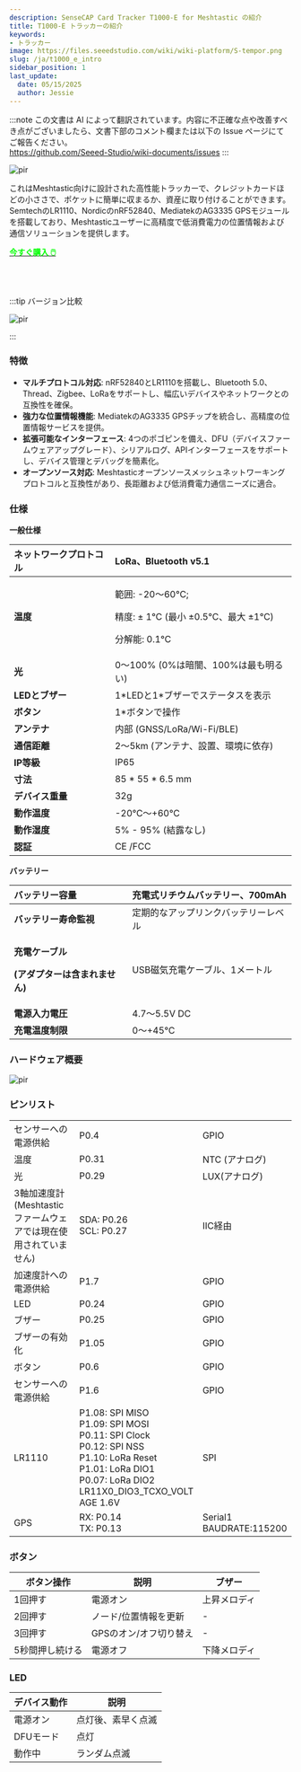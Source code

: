 ```yaml
---
description: SenseCAP Card Tracker T1000-E for Meshtastic の紹介
title: T1000-E トラッカーの紹介
keywords:
- トラッカー
image: https://files.seeedstudio.com/wiki/wiki-platform/S-tempor.png
slug: /ja/t1000_e_intro
sidebar_position: 1
last_update:
  date: 05/15/2025
  author: Jessie
---
```

:::note
この文書は AI によって翻訳されています。内容に不正確な点や改善すべき点がございましたら、文書下部のコメント欄または以下の Issue ページにてご報告ください。  
https://github.com/Seeed-Studio/wiki-documents/issues
:::

<p style={{textAlign: 'center'}}><img src="https://files.seeedstudio.com/wiki/SenseCAP/Meshtastic/intro-e.png" alt="pir" width={800} height="auto" /></p>



これはMeshtastic向けに設計された高性能トラッカーで、クレジットカードほどの小ささで、ポケットに簡単に収まるか、資産に取り付けることができます。SemtechのLR1110、NordicのnRF52840、MediatekのAG3335 GPSモジュールを搭載しており、Meshtasticユーザーに高精度で低消費電力の位置情報および通信ソリューションを提供します。


<div class="get_one_now_container" style={{textAlign: 'center'}}>
    <a class="get_one_now_item" href="https://www.seeedstudio.com/SenseCAP-Card-Tracker-T1000-E-for-Meshtastic-p-5913.html">
            <strong><span><font color={'FFFFFF'} size={"4"}> 今すぐ購入 🖱️</font></span></strong>
    </a>
</div>

<br></br>

:::tip バージョン比較
<p style={{textAlign: 'center'}}><img src="https://files.seeedstudio.com/wiki/SenseCAP/Meshtastic/versions-duibi.png" alt="pir" width={600} height="auto" /></p>
:::



### 特徴

* **マルチプロトコル対応**: nRF52840とLR1110を搭載し、Bluetooth 5.0、Thread、Zigbee、LoRaをサポートし、幅広いデバイスやネットワークとの互換性を確保。
* **強力な位置情報機能**: MediatekのAG3335 GPSチップを統合し、高精度の位置情報サービスを提供。
* **拡張可能なインターフェース**: 4つのポゴピンを備え、DFU（デバイスファームウェアアップグレード）、シリアルログ、APIインターフェースをサポートし、デバイス管理とデバッグを簡素化。
* **オープンソース対応**: Meshtasticオープンソースメッシュネットワーキングプロトコルと互換性があり、長距離および低消費電力通信ニーズに適合。


### 仕様

**一般仕様**

|**ネットワークプロトコル**|LoRa、Bluetooth v5.1|
| :- | :- |
|**温度**|<p>範囲: -20～60℃;</p><p>精度: ± 1℃ (最小 ±0.5℃、最大 ±1℃)</p><p>分解能: 0.1℃</p>|
|**光**|0～100% (0%は暗闇、100%は最も明るい)|
|**LEDとブザー**|1\*LEDと1\*ブザーでステータスを表示|
|**ボタン**|1\*ボタンで操作|
|**アンテナ**|内部 (GNSS/LoRa/Wi-Fi/BLE)|
|**通信距離**|2～5km (アンテナ、設置、環境に依存)|
|**IP等級**|IP65|
|**寸法**|85 \* 55 \* 6.5 mm|
|**デバイス重量**|32g|
|**動作温度**|-20℃～+60℃|
|**動作湿度**|5% - 95% (結露なし)|
|**認証**|CE /FCC|

**バッテリー**

|**バッテリー容量**|充電式リチウムバッテリー、700mAh|
| :- | :- |
|**バッテリー寿命監視**|定期的なアップリンクバッテリーレベル|
|<p>**充電ケーブル**</p><p>**(アダプターは含まれません)**</p>|USB磁気充電ケーブル、1メートル|
|**電源入力電圧**|4\.7～5.5V DC|
|**充電温度制限**|0～+45℃|

### ハードウェア概要



<p style={{textAlign: 'center'}}><img src="https://files.seeedstudio.com/wiki/SenseCAP/Meshtastic/4-pogo.png" alt="pir" width={800} height="auto" /></p>


### ピンリスト


||||
|- |- |- |
|センサーへの電源供給|P0.4|GPIO|
|温度|P0.31|NTC (アナログ)|
|光|P0.29|LUX(アナログ)|
|3軸加速度計<br/>(Meshtasticファームウェアでは現在使用されていません)|SDA: P0.26<br/>SCL: P0.27|IIC経由|
|加速度計への電源供給|P1.7|GPIO|
|LED|P0.24  |GPIO|
|ブザー|P0.25|GPIO|
|ブザーの有効化|P1.05|GPIO|
|ボタン|P0.6|GPIO|
|センサーへの電源供給|P1.6|GPIO|
|LR1110|P1.08: SPI MISO<br/>P1.09: SPI MOSI<br/>P0.11: SPI Clock<br/>P0.12: SPI NSS<br/>P1.10: LoRa Reset<br/>P1.01: LoRa DIO1<br/>P0.07: LoRa DIO2<br/>LR11X0\_DIO3\_TCXO\_VOLT<br/>AGE 1.6V|SPI|
|GPS|RX: P0.14<br/>TX: P0.13|Serial1 <br/>BAUDRATE:115200|





### ボタン

|ボタン操作|説明|ブザー|
|- |- |- |
|1回押す|電源オン|上昇メロディ|
|2回押す|ノード/位置情報を更新|-|
|3回押す|GPSのオン/オフ切り替え|-|
|5秒間押し続ける|電源オフ|下降メロディ|



### LED

|デバイス動作|説明|
|- |- |
|電源オン|点灯後、素早く点滅|
|DFUモード|点灯|
|動作中|ランダム点滅|